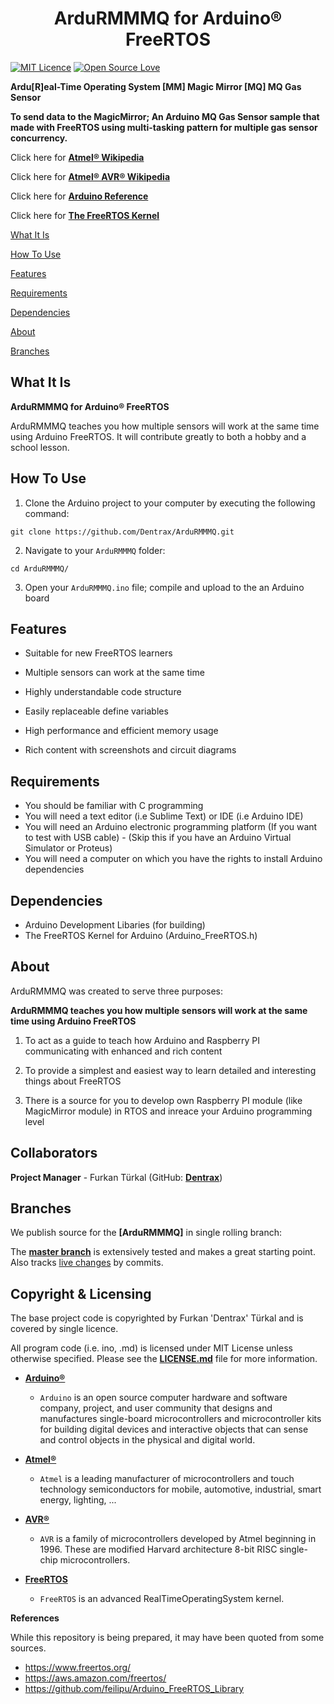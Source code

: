 <h1 align="center">ArduRMMMQ for Arduino® FreeRTOS</h1>

[![MIT Licence](https://badges.frapsoft.com/os/mit/mit.svg?v=103)](https://opensource.org/licenses/mit-license.php)
[![Open Source Love](https://badges.frapsoft.com/os/v1/open-source.png?v=103)](https://github.com/ellerbrock/open-source-badges/)

**Ardu[R]eal-Time Operating System [MM] Magic Mirror [MQ] MQ Gas Sensor**

**To send data to the MagicMirror; An Arduino MQ Gas Sensor sample that made with FreeRTOS using multi-tasking pattern for multiple gas sensor concurrency.**

Click here for **[Atmel® Wikipedia](https://en.wikipedia.org/wiki/Atmel)**

Click here for **[Atmel® AVR® Wikipedia](https://en.wikipedia.org/wiki/Atmel_AVR)**

Click here for **[Arduino Reference](https://www.arduino.cc/reference/en)**

Click here for **[The FreeRTOS Kernel](https://www.freertos.org/)**

[What It Is](#what-it-is)

[How To Use](#how-to-use)

[Features](#features)

[Requirements](#requirements)

[Dependencies](#dependencies)

[About](#about)

[Branches](#branches) 

## What It Is

**ArduRMMMQ for Arduino® FreeRTOS**

ArduRMMMQ teaches you how multiple sensors will work at the same time using Arduino FreeRTOS. It will contribute greatly to both a hobby and a school lesson.

## How To Use

1. Clone the Arduino project to your computer by executing the following command:
```
git clone https://github.com/Dentrax/ArduRMMMQ.git
```

2. Navigate to your `ArduRMMMQ` folder: 
```
cd ArduRMMMQ/
```

3. Open your `ArduRMMMQ.ino` file; compile and upload to the an Arduino board 

## Features

* Suitable for new FreeRTOS learners

* Multiple sensors can work at the same time

* Highly understandable code structure

* Easily replaceable define variables

* High performance and efficient memory usage

* Rich content with screenshots and circuit diagrams

## Requirements

* You should be familiar with C programming
* You will need a text editor (i.e Sublime Text) or IDE (i.e Arduino IDE)
* You will need an Arduino electronic programming platform (If you want to test with USB cable) - (Skip this if you have an Arduino Virtual Simulator or Proteus)
* You will need a computer on which you have the rights to install Arduino dependencies

## Dependencies

* Arduino Development Libaries (for building)
* The FreeRTOS Kernel for Arduino (Arduino_FreeRTOS.h)

## About

ArduRMMMQ was created to serve three purposes:

**ArduRMMMQ teaches you how multiple sensors will work at the same time using Arduino FreeRTOS**

1. To act as a guide to teach how Arduino and Raspberry PI communicating with enhanced and rich content

2. To provide a simplest and easiest way to learn detailed and interesting things about FreeRTOS

3. There is a source for you to develop own Raspberry PI module (like MagicMirror module) in RTOS and inreace your Arduino programming level

## Collaborators

**Project Manager** - Furkan Türkal (GitHub: **[Dentrax](https://github.com/dentrax)**)

## Branches

We publish source for the **[ArduRMMMQ]** in single rolling branch:

The **[master branch](https://github.com/dentrax/ArduRMMMQ/tree/master)** is extensively tested and makes a great starting point. Also tracks [live changes](https://github.com/dentrax/ArduRMMMQ/commits/master) by commits.

## Copyright & Licensing

The base project code is copyrighted by Furkan 'Dentrax' Türkal and is covered by single licence.

All program code (i.e. ino, .md) is licensed under MIT License unless otherwise specified. Please see the **[LICENSE.md](https://github.com/Dentrax/ArduRMMMQ/blob/master/LICENSE)** file for more information.

* **[Arduino®](https://www.arduino.cc)**
    - `Arduino` is an open source computer hardware and software company, project, and user community that designs and manufactures single-board microcontrollers and microcontroller kits for building digital devices and interactive objects that can sense and control objects in the physical and digital world.

* **[Atmel®](http://www.atmel.com/)**
    - `Atmel` is a leading manufacturer of microcontrollers and touch technology semiconductors for mobile, automotive, industrial, smart energy, lighting, ...

* **[AVR®](http://www.atmel.com/products/microcontrollers/avr/default.aspx)**
    - `AVR` is a family of microcontrollers developed by Atmel beginning in 1996. These are modified Harvard architecture 8-bit RISC single-chip microcontrollers.

* **[FreeRTOS](https://www.freertos.org/a00114.html)**
    - `FreeRTOS` is an advanced RealTimeOperatingSystem kernel.

**References**

While this repository is being prepared, it may have been quoted from some sources. 

- https://www.freertos.org/
- https://aws.amazon.com/freertos/
- https://github.com/feilipu/Arduino_FreeRTOS_Library

